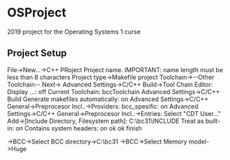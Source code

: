 # OSProject
2019 project for the Operating Systems 1 curse

## Project Setup
File->New...->C++ PRoject
	Project name. IMPORTANT: name length must be less than 8 characters
	Project type->Makefile project
	Toolchain->--Other Toolchain--
	Next->
	Advanced Settings->C/C++ Build->Tool Chain Editor:
		Display ...: off
		Current Toolchain: bccToolchain
	Advanced Settings->C/C++ Build
		Generate makefiles automatically: on
	Advanced Settings->C/C++ General->Preprocesor Incl..->Providers:
		bcc_spesific: on
	Advanced Settings->C/C++ General->Preprocesor Incl..->Entries:
		Select "CDT User..."
		Add->[Include Directory, Filesystem path]:
			C:\bc31\INCLUDE
			Treat as built-in: on
			Contains system headers: on
			ok
		ok
	finish

<Project Name>->BCC->Select BCC directory->C:\bc31
<Project Name>->BCC->Select Memory model->Huge
